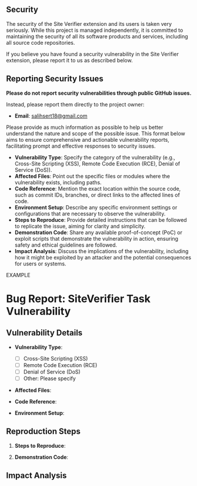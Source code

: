 <!-- BEGIN SECURITY.MD BLOCK -->

## Security

The security of the Site Verifier extension and its users is taken very seriously. While this project is managed independently, it is committed to maintaining the security of all its software products and services, including all source code repositories.

If you believe you have found a security vulnerability in the Site Verifier extension, please report it to us as described below.

## Reporting Security Issues

**Please do not report security vulnerabilities through public GitHub issues.**

Instead, please report them directly to the project owner:

- **Email**: [salihsert18@gmail.com](mailto:salihsert18@gmail.com)
  
Please provide as much information as possible to help us better understand the nature and scope of the possible issue. This format below aims to ensure comprehensive and actionable vulnerability reports, facilitating prompt and effective responses to security issues.

- **Vulnerability Type**: Specify the category of the vulnerability (e.g., Cross-Site Scripting (XSS), Remote Code Execution (RCE), Denial of Service (DoS)).
- **Affected Files**: Point out the specific files or modules where the vulnerability exists, including paths.
- **Code Reference**: Mention the exact location within the source code, such as commit IDs, branches, or direct links to the affected lines of code.
- **Environment Setup**: Describe any specific environment settings or configurations that are necessary to observe the vulnerability.
- **Steps to Reproduce**: Provide detailed instructions that can be followed to replicate the issue, aiming for clarity and simplicity.
- **Demonstration Code**: Share any available proof-of-concept (PoC) or exploit scripts that demonstrate the vulnerability in action, ensuring safety and ethical guidelines are followed.
- **Impact Analysis**: Discuss the implications of the vulnerability, including how it might be exploited by an attacker and the potential consequences for users or systems.

EXAMPLE

# Bug Report: SiteVerifier Task Vulnerability

## Vulnerability Details

- **Vulnerability Type**:
  - [ ] Cross-Site Scripting (XSS)
  - [ ] Remote Code Execution (RCE)
  - [ ] Denial of Service (DoS)
  - [ ] Other: Please specify

- **Affected Files**:

- **Code Reference**:

- **Environment Setup**:

## Reproduction Steps

1. **Steps to Reproduce**:

2. **Demonstration Code**:

## Impact Analysis

<!-- END SECURITY.MD BLOCK -->

